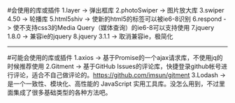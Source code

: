 #会使用的库或插件
1.layer -> 弹出框库
2.photoSwiper -> 图片放大库
3.swiper 4.50 -> 轮播库
5.html5shiv -> 使新的html5的标签可以被ie6-8识别
6.respond -> 使不支持css3的Media Query（媒体查询）的ie6-8可以支持使用
7.jquery 1.8.0 -> 兼容ie的jquery
8.jquery 3.1.1 -> 取消兼容ie，极简化

---

#可能会使用的库或插件
1.axios -> 基于Promise的一个ajax请求库，不使用jq的时候推荐使用
2.Gitment -> 基于GitHub Issues的评论库，快捷登录github帐号进行评论，适合不自己做评论的。https://github.com/imsun/gitment
3.Lodash -> 是一个一致性、模块化、高性能的 JavaScript 实用工具库。没怎么用到，不过里面集成了很多基础类型的各种方法吧。

